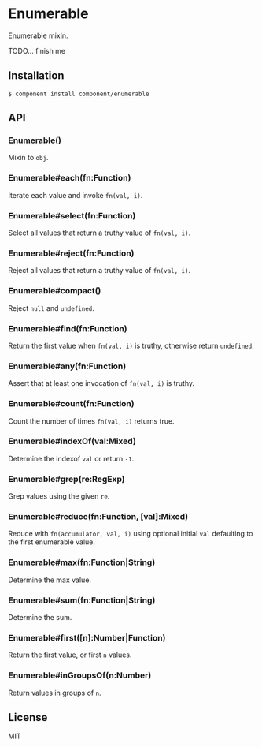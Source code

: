 
# Enumerable

  Enumerable mixin.

  TODO... finish me

## Installation

    $ component install component/enumerable

## API

### Enumerable()

  Mixin to `obj`.

### Enumerable#each(fn:Function)

  Iterate each value and invoke `fn(val, i)`.

### Enumerable#select(fn:Function)

  Select all values that return a truthy value of `fn(val, i)`.

### Enumerable#reject(fn:Function)

  Reject all values that return a truthy value of `fn(val, i)`.

### Enumerable#compact()

  Reject `null` and `undefined`.

### Enumerable#find(fn:Function)

  Return the first value when `fn(val, i)` is truthy,
  otherwise return `undefined`.

### Enumerable#any(fn:Function)

  Assert that at least one invocation of `fn(val, i)` is truthy.

### Enumerable#count(fn:Function)

  Count the number of times `fn(val, i)` returns true.

### Enumerable#indexOf(val:Mixed)

  Determine the indexof `val` or return `-1`.

### Enumerable#grep(re:RegExp)

  Grep values using the given `re`.

### Enumerable#reduce(fn:Function, [val]:Mixed)

  Reduce with `fn(accumulator, val, i)` using
  optional initial `val` defaulting to the first
  enumerable value.

### Enumerable#max(fn:Function|String)

  Determine the max value.

### Enumerable#sum(fn:Function|String)

  Determine the sum.

### Enumerable#first([n]:Number|Function)

  Return the first value, or first `n` values.

### Enumerable#inGroupsOf(n:Number)

  Return values in groups of `n`.

## License

  MIT


